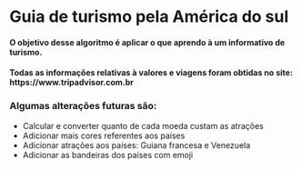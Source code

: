 <h1> Guia de turismo pela América do sul </h1>
<h4> O objetivo desse algoritmo é aplicar o que aprendo à um informativo de turismo. </h4>
<h4> Todas as informações relativas à valores e viagens foram obtidas no site: https://www.tripadvisor.com.br </h4>
<h3> Algumas alterações futuras são: </h3>

- Calcular e converter quanto de cada moeda custam as atrações
- Adicionar mais cores referentes aos países
- Adicionar atrações aos países: Guiana francesa e Venezuela
- Adicionar as bandeiras dos países com emoji

